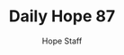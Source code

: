 ---
image: /assets/img/daily-hope-default-artwork.png
title: Daily Hope 87
number: 87
categories:
  - Daily Hope
author: Hope Staff
notes: Daily Hope 87
embed: >-
  EMBED_GOES_HERE
---